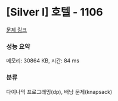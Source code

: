 # [Silver I] 호텔 - 1106 

[문제 링크](https://www.acmicpc.net/problem/1106) 

### 성능 요약

메모리: 30864 KB, 시간: 84 ms

### 분류

다이나믹 프로그래밍(dp), 배낭 문제(knapsack)

